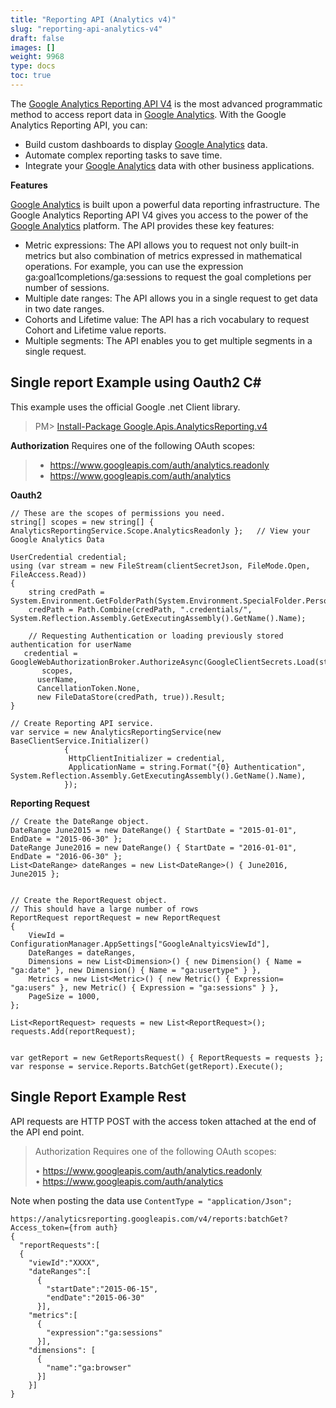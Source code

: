 ```yaml
---
title: "Reporting API (Analytics v4)"
slug: "reporting-api-analytics-v4"
draft: false
images: []
weight: 9968
type: docs
toc: true
---
```


The [Google Analytics Reporting API V4][1] is the most advanced programmatic method to access report data in [Google Analytics][2]. With the Google Analytics Reporting API, you can:

 - Build custom dashboards to display [Google Analytics][2] data.
 - Automate complex reporting tasks to save time.
 - Integrate your [Google Analytics][2] data with other business applications.

**Features**

[Google Analytics][2] is built upon a powerful data reporting infrastructure. The Google Analytics Reporting API V4 gives you access to the power of the [Google Analytics][2] platform. The API provides these key features:

 - Metric expressions: The API allows you to request not only built-in metrics but also combination of metrics expressed in mathematical operations. For example, you can use the expression ga:goal1completions/ga:sessions to request the goal completions per number of sessions.
 - Multiple date ranges: The API allows you in a single request to get data in two date ranges.
 - Cohorts and Lifetime value: The API has a rich vocabulary to request Cohort and Lifetime value reports.
 - Multiple segments: The API enables you to get multiple segments in a single request.


  [1]: https://developers.google.com/analytics/devguides/reporting/core/v4/
  [2]: https://analytics.google.com/analytics/web

## Single report Example using Oauth2 C#
This example uses the official Google .net Client library.

> PM>  [Install-Package Google.Apis.AnalyticsReporting.v4][1]

**Authorization**
Requires one of the following OAuth scopes:

> - https://www.googleapis.com/auth/analytics.readonly
> - https://www.googleapis.com/auth/analytics


**Oauth2**

    // These are the scopes of permissions you need.
    string[] scopes = new string[] { AnalyticsReportingService.Scope.AnalyticsReadonly };   // View your Google Analytics Data

    UserCredential credential;
    using (var stream = new FileStream(clientSecretJson, FileMode.Open, FileAccess.Read))
    {
        string credPath = System.Environment.GetFolderPath(System.Environment.SpecialFolder.Personal);
        credPath = Path.Combine(credPath, ".credentials/", System.Reflection.Assembly.GetExecutingAssembly().GetName().Name);

        // Requesting Authentication or loading previously stored authentication for userName
       credential = GoogleWebAuthorizationBroker.AuthorizeAsync(GoogleClientSecrets.Load(stream).Secrets,
           scopes,
          userName,
          CancellationToken.None,
          new FileDataStore(credPath, true)).Result;
    }

    // Create Reporting API service.
    var service = new AnalyticsReportingService(new BaseClientService.Initializer()
                {
                 HttpClientInitializer = credential,
                 ApplicationName = string.Format("{0} Authentication", System.Reflection.Assembly.GetExecutingAssembly().GetName().Name),
                });

**Reporting Request**

    // Create the DateRange object.
    DateRange June2015 = new DateRange() { StartDate = "2015-01-01", EndDate = "2015-06-30" };
    DateRange June2016 = new DateRange() { StartDate = "2016-01-01", EndDate = "2016-06-30" };
    List<DateRange> dateRanges = new List<DateRange>() { June2016, June2015 };           
                           
    
    // Create the ReportRequest object.
    // This should have a large number of rows
    ReportRequest reportRequest = new ReportRequest
    {
        ViewId = ConfigurationManager.AppSettings["GoogleAnaltyicsViewId"],
        DateRanges = dateRanges,
        Dimensions = new List<Dimension>() { new Dimension() { Name = "ga:date" }, new Dimension() { Name = "ga:usertype" } },
        Metrics = new List<Metric>() { new Metric() { Expression= "ga:users" }, new Metric() { Expression = "ga:sessions" } },
        PageSize = 1000,
    };
                
    List<ReportRequest> requests = new List<ReportRequest>();
    requests.Add(reportRequest);
    
    
    var getReport = new GetReportsRequest() { ReportRequests = requests };
    var response = service.Reports.BatchGet(getReport).Execute();


  [1]: https://www.nuget.org/packages/Google.Apis.AnalyticsReporting.v4/

## Single Report Example Rest
API requests are HTTP POST with the access token attached at the end of the API end point.

> Authorization Requires one of the following OAuth scopes:
> 
> • https://www.googleapis.com/auth/analytics.readonly<br>
> • https://www.googleapis.com/auth/analytics

Note when posting the data use `ContentType = "application/Json";`


    https://analyticsreporting.googleapis.com/v4/reports:batchGet?Access_token={from auth}
    {
      "reportRequests":[
      {
        "viewId":"XXXX",
        "dateRanges":[
          {
            "startDate":"2015-06-15",
            "endDate":"2015-06-30"
          }],
        "metrics":[
          {
            "expression":"ga:sessions"
          }],
        "dimensions": [
          {
            "name":"ga:browser"
          }]
        }]
    }



